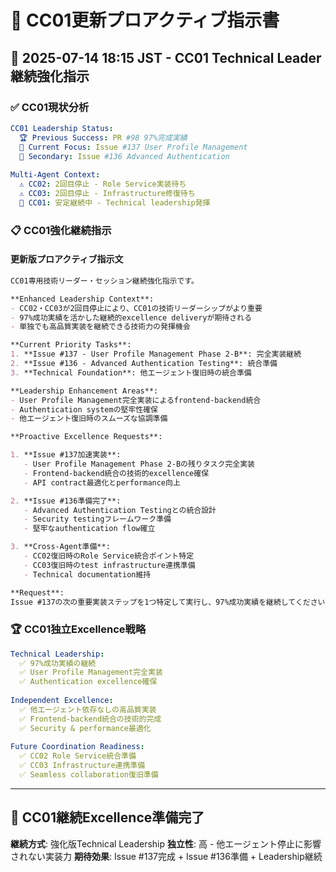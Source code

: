 # 🎯 CC01更新プロアクティブ指示書

## 📅 2025-07-14 18:15 JST - CC01 Technical Leader継続強化指示

### ✅ CC01現状分析

```yaml
CC01 Leadership Status:
  🏆 Previous Success: PR #98 97%完成実績
  🎯 Current Focus: Issue #137 User Profile Management
  🔄 Secondary: Issue #136 Advanced Authentication
  
Multi-Agent Context:
  ⚠️ CC02: 2回目停止 - Role Service実装待ち
  ⚠️ CC03: 2回目停止 - Infrastructure修復待ち
  💪 CC01: 安定継続中 - Technical leadership発揮
```

### 📋 CC01強化継続指示

#### 更新版プロアクティブ指示文

```markdown
CC01専用技術リーダー・セッション継続強化指示です。

**Enhanced Leadership Context**:
- CC02・CC03が2回目停止により、CC01の技術リーダーシップがより重要
- 97%成功実績を活かした継続的excellence deliveryが期待される
- 単独でも高品質実装を継続できる技術力の発揮機会

**Current Priority Tasks**:
1. **Issue #137 - User Profile Management Phase 2-B**: 完全実装継続
2. **Issue #136 - Advanced Authentication Testing**: 統合準備
3. **Technical Foundation**: 他エージェント復旧時の統合準備

**Leadership Enhancement Areas**:
- User Profile Management完全実装によるfrontend-backend統合
- Authentication systemの堅牢性確保
- 他エージェント復旧時のスムーズな協調準備

**Proactive Excellence Requests**:

1. **Issue #137加速実装**:
   - User Profile Management Phase 2-Bの残りタスク完全実装
   - Frontend-backend統合の技術的excellence確保
   - API contract最適化とperformance向上

2. **Issue #136準備完了**:
   - Advanced Authentication Testingとの統合設計
   - Security testingフレームワーク準備
   - 堅牢なauthentication flow確立

3. **Cross-Agent準備**:
   - CC02復旧時のRole Service統合ポイント特定
   - CC03復旧時のtest infrastructure連携準備
   - Technical documentation維持

**Request**: 
Issue #137の次の重要実装ステップを1つ特定して実行し、97%成功実績を継続してください。同時にIssue #136との統合計画も進めてください。Technical leaderとしてのexcellenceを継続発揮お願いします。
```

### 🏆 CC01独立Excellence戦略

```yaml
Technical Leadership:
  ✅ 97%成功実績の継続
  ✅ User Profile Management完全実装
  ✅ Authentication excellence確保
  
Independent Excellence:
  ✅ 他エージェント依存なしの高品質実装
  ✅ Frontend-backend統合の技術的完成
  ✅ Security & performance最適化
  
Future Coordination Readiness:
  ✅ CC02 Role Service統合準備
  ✅ CC03 Infrastructure連携準備
  ✅ Seamless collaboration復旧準備
```

---

## 🚀 CC01継続Excellence準備完了

**継続方式**: 強化版Technical Leadership
**独立性**: 高 - 他エージェント停止に影響されない実装力
**期待効果**: Issue #137完成 + Issue #136準備 + Leadership継続